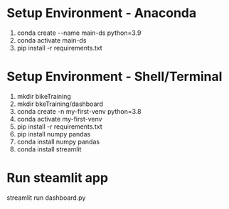 # **Setup Environment - Anaconda**
1. conda create --name main-ds python=3.9
2. conda activate main-ds
3. pip install -r requirements.txt

# **Setup Environment - Shell/Terminal**
1. mkdir bikeTraining
2. mkdir bkeTraining/dashboard
3. conda create -n my-first-venv python=3.8
4. conda activate my-first-venv
5. pip install -r requirements.txt
6. pip install numpy pandas
7. conda install numpy pandas
8. conda install streamlit

# **Run steamlit app**
streamlit run dashboard.py